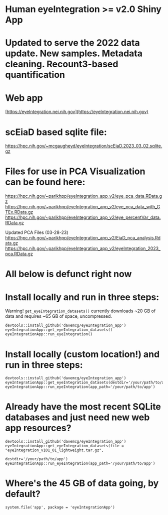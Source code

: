 # Human eyeIntegration >= v2.0 Shiny App

# Updated to serve the 2022 data update. New samples. Metadata cleaning. Recount3-based quantification

# Web app
[https://eyeIntegration.nei.nih.gov](https://eyeIntegration.nei.nih.gov)

# scEiaD based sqlite file:
https://hpc.nih.gov/~mcgaugheyd/eyeIntegration/scEiaD.2023_03_02.sqlite.gz

# Files for use in PCA Visualization can be found here:

https://hpc.nih.gov/~parikhpp/eyeIntegration_app_v2/eye_pca_data.RData.gz
https://hpc.nih.gov/~parikhpp/eyeIntegration_app_v2/eye_pca_data_with_GTEx.RData.gz
https://hpc.nih.gov/~parikhpp/eyeIntegration_app_v2/eye_percentVar_data.RData.gz

Updated PCA Files (03-28-23)
https://hpc.nih.gov/~parikhpp/eyeIntegration_app_v2/EiaD_pca_analysis.Rdata.gz
https://hpc.nih.gov/~parikhpp/eyeIntegration_app_v2/eyeIntegration_2023_pca.RData.gz

# All below is defunct right now

# Install locally and run in three steps:
Warning! `get_eyeIntegration_datasets()` currently downloads ~20 GB of data and requires ~65 GB of space, uncompressed. 
```
devtools::install_github('davemcg/eyeIntegration_app')
eyeIntegrationApp::get_eyeIntegration_datasets()
eyeIntegrationApp::run_eyeIntegration()
```

# Install locally (custom location!) and run in three steps:
```
devtools::install_github('davemcg/eyeIntegration_app')
eyeIntegrationApp::get_eyeIntegration_datasets(destdir='/your/path/to/app')
eyeIntegrationApp::run_eyeIntegration(app_path='/your/path/to/app')
```

# Already have the most recent SQLite databases and just need new web app resources?
```
devtools::install_github('davemcg/eyeIntegration_app')
eyeIntegrationApp::get_eyeIntegration_datasets(file = "eyeIntegration_v101_01_lightweight.tar.gz",
                                                       destdir='/your/path/to/app')
eyeIntegrationApp::run_eyeIntegration(app_path='/your/path/to/app')
```

# Where's the 45 GB of data going, by default?
```
system.file('app', package = 'eyeIntegrationApp')
```
